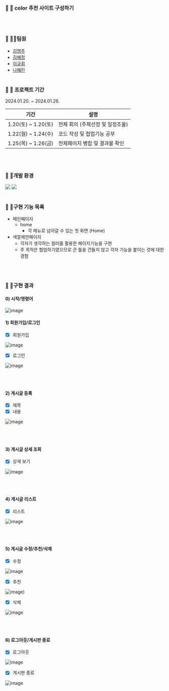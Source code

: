 ### :small_orange_diamond: 📢 color 추천 사이트 구성하기

<br><br>

### :small_orange_diamond: 🙋‍♂️팀원

  - <a href="https://github.com/myeongjjj" target="_blank">김명주</a>
  - <a href="https://github.com/HyekJung" target="_blank">김혜정</a>                                    
  - <a href="https://github.com/Igu-ri" target="_blank">이규휘</a>
  - <a href="https://github.com/nahyerin" target="_blank">나혜린</a> 
<br><br>

### :small_orange_diamond: 📆 프로젝트 기간

2024.01.20. ~ 2024.01.26.

| 기간                 | 설명                                                         |
| ------------------- | ------------------------------------------------------------|
| 1.20(토) ~ 1.20(토)  | 전체 회의 (주제선정 및 일정조율)                                   |
| 1.22(월) ~ 1.24(수)  | 코드 작성 및 협업기능 공부                                        |
| 1.25(목) ~ 1.26(금)  | 전체페이지 병합 및 결과물 확인                                     |


<br><br>

### :small_orange_diamond: 📍개발 환경
<img src="https://img.shields.io/badge/JAVA-007396?style=flat&logo=openjdk&logoColor=white">
<img src="https://img.shields.io/badge/Eclipse IDE-7952B3?style=flat&logo=Eclipse IDE&logoColor=2c2255"/>
<br><br>

### :small_orange_diamond: 🥁구현 기능 목록
* 메인페이지
  - home
     + 각 메뉴로 넘어갈 수 있는 첫 화면 (Home)
* 색깔제안페이지
  - 각자가 생각하는 컬러를 활용한 페이지기능을 구현
  - 주 목적은 협업하기였으므로 큰 틀을 건들지 않고 각자 기능을 붙이는 것에 대한 경험
  
<br><br>

### :small_orange_diamond: 🎯구현 결과
#### 0) 시작/명령어
![image](https://github.com/byeongseokim/Java_Team_Project/blob/master/images/0_%EC%8B%9C%EC%9E%91%ED%99%94%EB%A9%B4_%EB%AA%85%EB%A0%B9%EC%96%B4/0%EA%B2%8C%EC%8B%9C%ED%8C%90%20%EC%8B%9C%EC%9E%91%ED%99%94%EB%A9%B4%20%EB%B0%8F%20%EB%AA%85%EB%A0%B9%EC%96%B4%20%EB%A6%AC%EC%8A%A4%ED%8A%B8.PNG?raw=true)

#### 1) 회원가입/로그인

- [x] 회원가입

![image](https://github.com/byeongseokim/Java_Team_Project/blob/master/images/1_%ED%9A%8C%EC%9B%90%EA%B0%80%EC%9E%85_%EB%A1%9C%EA%B7%B8%EC%9D%B8/1%ED%9A%8C%EC%9B%90%EA%B0%80%EC%9E%85.PNG?raw=true)

- [x] 로그인

![image](https://github.com/byeongseokim/Java_Team_Project/blob/master/images/1_%ED%9A%8C%EC%9B%90%EA%B0%80%EC%9E%85_%EB%A1%9C%EA%B7%B8%EC%9D%B8/2%EB%A1%9C%EA%B7%B8%EC%9D%B8.PNG?raw=true)

<br><br>

#### 2) 게시글 등록

- [x] 제목
- [x] 내용

![image](https://github.com/byeongseokim/Java_Team_Project/blob/master/images/2_%EA%B2%8C%EC%8B%9C%EA%B8%80_%EB%93%B1%EB%A1%9D/3%EB%93%B1%EB%A1%9D%20%EC%A0%9C%EB%AA%A9%20%EB%82%B4%EC%9A%A9.PNG?raw=true)

<br><br>

#### 3) 게시글 상세 조회

- [x] 상세 보기

![image](https://github.com/byeongseokim/Java_Team_Project/blob/master/images/3_%EC%83%81%EC%84%B8_%EC%A1%B0%ED%9A%8C/4%EA%B2%8C%EC%8B%9C%EA%B8%80%20%EC%83%81%EC%84%B8%20%EC%A1%B0%ED%9A%8C.PNG?raw=true)

<br><br>

#### 4) 게시글 리스트

- [x] 리스트

![image](https://github.com/byeongseokim/Java_Team_Project/blob/master/images/4_%EB%A6%AC%EC%8A%A4%ED%8A%B8_%EC%A1%B0%ED%9A%8C/5%EA%B2%8C%EC%8B%9C%EA%B8%80%20%EB%A6%AC%EC%8A%A4%ED%8A%B8%20%EC%A1%B0%ED%9A%8C.PNG?raw=true)

<br><br>

#### 5) 게시글 수정/추천/삭제

- [x] 수정

![image](https://github.com/byeongseokim/Java_Team_Project/blob/master/images/5_%EC%88%98%EC%A0%95_%EC%B6%94%EC%B2%9C_%EC%82%AD%EC%A0%9C/6%EA%B2%8C%EC%8B%9C%EA%B8%80%20%EC%88%98%EC%A0%95.PNG?raw=true)

- [x] 추천

![image](https://github.com/byeongseokim/Java_Team_Project/blob/master/images/5_%EC%88%98%EC%A0%95_%EC%B6%94%EC%B2%9C_%EC%82%AD%EC%A0%9C/7%EC%B6%94%EC%B2%9C.PNG?raw=true))

- [x] 삭제

![image](https://github.com/byeongseokim/Java_Team_Project/blob/master/images/5_%EC%88%98%EC%A0%95_%EC%B6%94%EC%B2%9C_%EC%82%AD%EC%A0%9C/8%EA%B2%8C%EC%8B%9C%EA%B8%80%20%EC%82%AD%EC%A0%9C.PNG?raw=true)

<br><br>

#### 6) 로그아웃/게시판 종료

- [x] 로그아웃

![image](https://github.com/byeongseokim/Java_Team_Project/blob/master/images/6_%EB%A1%9C%EA%B7%B8%EC%95%84%EC%9B%83_%EA%B2%8C%EC%8B%9C%ED%8C%90_%EC%A2%85%EB%A3%8C/9%EB%A1%9C%EA%B7%B8%EC%95%84%EC%9B%83.PNG?raw=true)

- [x] 게시판 종료

![image](https://github.com/byeongseokim/Java_Team_Project/blob/master/images/6_%EB%A1%9C%EA%B7%B8%EC%95%84%EC%9B%83_%EA%B2%8C%EC%8B%9C%ED%8C%90_%EC%A2%85%EB%A3%8C/10%EA%B2%8C%EC%8B%9C%ED%8C%90%20%EC%A2%85%EB%A3%8C.PNG?raw=true)

